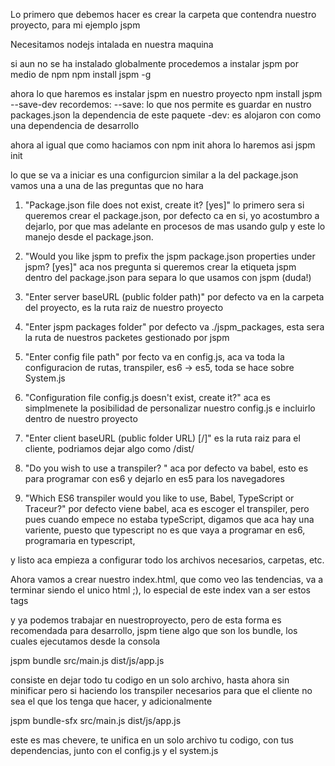 Lo primero que debemos hacer es crear la carpeta que contendra nuestro proyecto, para mi ejemplo jspm

Necesitamos nodejs intalada en nuestra maquina

si aun no se ha instalado globalmente procedemos a instalar jspm por medio de npm
  npm install jspm -g

ahora lo que haremos es instalar jspm en nuestro proyecto 
  npm install jspm --save-dev
recordemos:
  --save: lo que nos permite es guardar en nustro packages.json la dependencia de este paquete
  -dev: es alojaron con como una dependencia de desarrollo

ahora al igual que como haciamos con npm init ahora lo haremos asi
  jspm init

  lo que se va a iniciar es una configurcion similar a la del package.json vamos una a una de las preguntas que no hara

  1. "Package.json file does not exist, create it? [yes]" lo primero sera si queremos crear el package.json, por defecto ca en si, yo acostumbro a dejarlo, por que mas adelante en procesos de mas usando gulp y este lo manejo desde el package.json.

  2.  "Would you like jspm to prefix the jspm package.json properties under jspm? [yes]" aca nos pregunta si queremos crear la etiqueta jspm dentro del package.json para separa lo que usamos con jspm (duda!)

  3.  "Enter server baseURL (public folder path)" por defecto va en la carpeta del proyecto, es la ruta raiz de nuestro proyecto

  4.  "Enter jspm packages folder" por defecto va ./jspm_packages, esta sera la ruta de nuestros packetes gestionado por jspm

  5.  "Enter config file path" por fecto va en config.js, aca va toda la configuracion de rutas, transpiler, es6 -> es5, toda se hace sobre System.js

  6.  "Configuration file config.js doesn't exist, create it?" aca es simplmenete la posibilidad de personalizar nuestro config.js e incluirlo dentro de nuestro proyecto

  7.  "Enter client baseURL (public folder URL) [/]" es la ruta raiz para el cliente, podriamos dejar algo como /dist/

  8. "Do you wish to use a transpiler? " aca por defecto va babel, esto es para programar con es6 y dejarlo en es5 para los navegadores

  9.  "Which ES6 transpiler would you like to use, Babel, TypeScript or Traceur?" por defecto viene babel, aca es escoger el transpiler, pero pues cuando empece no estaba typeScript, digamos que aca hay una variente, puesto que typescript no es que vaya a programar en es6, programaria en typescript, 

  y listo aca empieza a configurar todo los archivos necesarios, carpetas, etc.


Ahora vamos a crear nuestro index.html, que como veo las tendencias, va a terminar siendo el unico html ;), lo especial de este index van a ser estos tags
  <script src="jspm_packages/system.js"></script> <!-- este incluye a system.js es que nuestra base -->
  <script src="config.js"></script> <!-- nuestro archivo de configuración -->
  <script>
    System.import('lib/main.js'); // sobre este archivo vamos a iniciar toda nuestra app, desde aca hacemos los import
  </script>

y ya podemos trabajar en nuestroproyecto, pero de esta forma es recomendada para desarrollo, jspm tiene algo que son los bundle, los cuales ejecutamos desde la consola
  
  jspm bundle src/main.js dist/js/app.js

  consiste en dejar todo tu codigo en un solo archivo, hasta ahora sin minificar pero si haciendo los transpiler necesarios para que el cliente no sea el que los tenga que hacer, y adicionalmente

  jspm bundle-sfx src/main.js dist/js/app.js

  este es mas chevere, te unifica en un solo archivo tu codigo, con tus dependencias, junto con el config.js y el system.js